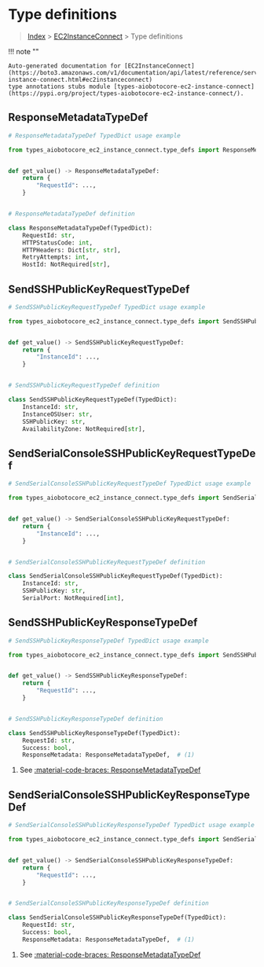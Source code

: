 # Type definitions

> [Index](../README.md) > [EC2InstanceConnect](./README.md) > Type definitions

!!! note ""

    Auto-generated documentation for [EC2InstanceConnect](https://boto3.amazonaws.com/v1/documentation/api/latest/reference/services/ec2-instance-connect.html#ec2instanceconnect)
    type annotations stubs module [types-aiobotocore-ec2-instance-connect](https://pypi.org/project/types-aiobotocore-ec2-instance-connect/).



## ResponseMetadataTypeDef

```python
# ResponseMetadataTypeDef TypedDict usage example

from types_aiobotocore_ec2_instance_connect.type_defs import ResponseMetadataTypeDef


def get_value() -> ResponseMetadataTypeDef:
    return {
        "RequestId": ...,
    }


# ResponseMetadataTypeDef definition

class ResponseMetadataTypeDef(TypedDict):
    RequestId: str,
    HTTPStatusCode: int,
    HTTPHeaders: Dict[str, str],
    RetryAttempts: int,
    HostId: NotRequired[str],
```


## SendSSHPublicKeyRequestTypeDef

```python
# SendSSHPublicKeyRequestTypeDef TypedDict usage example

from types_aiobotocore_ec2_instance_connect.type_defs import SendSSHPublicKeyRequestTypeDef


def get_value() -> SendSSHPublicKeyRequestTypeDef:
    return {
        "InstanceId": ...,
    }


# SendSSHPublicKeyRequestTypeDef definition

class SendSSHPublicKeyRequestTypeDef(TypedDict):
    InstanceId: str,
    InstanceOSUser: str,
    SSHPublicKey: str,
    AvailabilityZone: NotRequired[str],
```


## SendSerialConsoleSSHPublicKeyRequestTypeDef

```python
# SendSerialConsoleSSHPublicKeyRequestTypeDef TypedDict usage example

from types_aiobotocore_ec2_instance_connect.type_defs import SendSerialConsoleSSHPublicKeyRequestTypeDef


def get_value() -> SendSerialConsoleSSHPublicKeyRequestTypeDef:
    return {
        "InstanceId": ...,
    }


# SendSerialConsoleSSHPublicKeyRequestTypeDef definition

class SendSerialConsoleSSHPublicKeyRequestTypeDef(TypedDict):
    InstanceId: str,
    SSHPublicKey: str,
    SerialPort: NotRequired[int],
```


## SendSSHPublicKeyResponseTypeDef

```python
# SendSSHPublicKeyResponseTypeDef TypedDict usage example

from types_aiobotocore_ec2_instance_connect.type_defs import SendSSHPublicKeyResponseTypeDef


def get_value() -> SendSSHPublicKeyResponseTypeDef:
    return {
        "RequestId": ...,
    }


# SendSSHPublicKeyResponseTypeDef definition

class SendSSHPublicKeyResponseTypeDef(TypedDict):
    RequestId: str,
    Success: bool,
    ResponseMetadata: ResponseMetadataTypeDef,  # (1)
```

1. See [:material-code-braces: ResponseMetadataTypeDef](./type_defs.md#responsemetadatatypedef)

## SendSerialConsoleSSHPublicKeyResponseTypeDef

```python
# SendSerialConsoleSSHPublicKeyResponseTypeDef TypedDict usage example

from types_aiobotocore_ec2_instance_connect.type_defs import SendSerialConsoleSSHPublicKeyResponseTypeDef


def get_value() -> SendSerialConsoleSSHPublicKeyResponseTypeDef:
    return {
        "RequestId": ...,
    }


# SendSerialConsoleSSHPublicKeyResponseTypeDef definition

class SendSerialConsoleSSHPublicKeyResponseTypeDef(TypedDict):
    RequestId: str,
    Success: bool,
    ResponseMetadata: ResponseMetadataTypeDef,  # (1)
```

1. See [:material-code-braces: ResponseMetadataTypeDef](./type_defs.md#responsemetadatatypedef)

